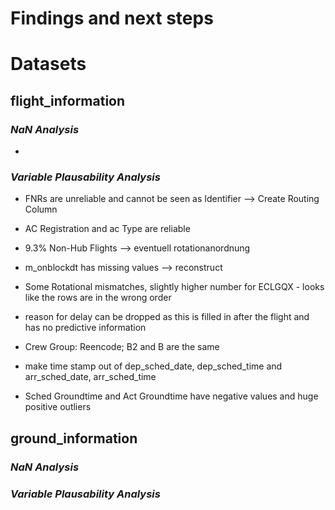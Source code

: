 # Findings and next steps
# Datasets
## flight_information

### _*NaN Analysis*_
- 
### *Variable Plausability Analysis*
- FNRs are unreliable and cannot be seen as Identifier --> Create Routing Column 

- AC Registration and ac Type are reliable 

- 9.3% Non-Hub Flights --> eventuell rotationanordnung

- m_onblockdt has missing values --> reconstruct 

- Some Rotational mismatches, slightly higher number for ECLGQX - looks like the rows are in the wrong order

- reason for delay can be dropped as this is filled in after the flight and has no predictive information

- Crew Group: Reencode; B2 and B are the same

- make time stamp out of dep_sched_date, dep_sched_time and arr_sched_date, arr_sched_time

- Sched Groundtime and Act Groundtime have negative values and huge positive outliers


## ground_information
### *NaN Analysis*

### *Variable Plausability Analysis*